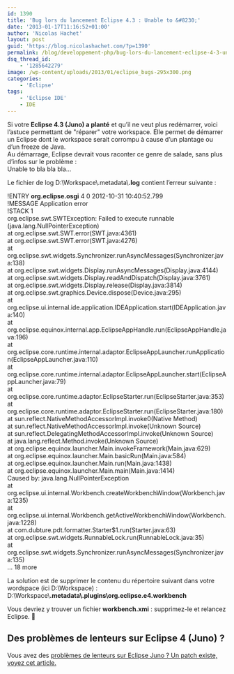```yaml
---
id: 1390
title: 'Bug lors du lancement Eclipse 4.3 : Unable to &#8230;'
date: '2013-01-17T11:16:52+01:00'
author: 'Nicolas Hachet'
layout: post
guid: 'https://blog.nicolashachet.com/?p=1390'
permalink: /blog/developpement-php/bug-lors-du-lancement-eclipse-4-3-unable-to/
dsq_thread_id:
    - '1285642279'
image: /wp-content/uploads/2013/01/eclipse_bugs-295x300.png
categories:
    - 'Eclipse'
tags:
    - 'Eclipse IDE'
    - IDE
---
```


Si votre **Eclipse 4.3 (Juno) a planté** et qu’il ne veut plus redémarrer, voici l’astuce permettant de "réparer" votre workspace. Elle permet de démarrer un Eclipse dont le workspace serait corrompu à cause d’un plantage ou d’un freeze de Java.  
Au démarrage, Eclipse devrait vous raconter ce genre de salade, sans plus d’infos sur le problème :  
Unable to bla bla bla…

Le fichier de log D:\\Workspace\\.metadata\\**.log** contient l’erreur suivante :

!ENTRY <strong>org.eclipse.osgi</strong> 4 0 2012-10-31 10:40:52.799  
!MESSAGE Application error  
!STACK 1  
org.eclipse.swt.SWTException: Failed to execute runnable (java.lang.NullPointerException)  
at org.eclipse.swt.SWT.error(SWT.java:4361)  
at org.eclipse.swt.SWT.error(SWT.java:4276)  
at org.eclipse.swt.widgets.Synchronizer.runAsyncMessages(Synchronizer.java:138)  
at org.eclipse.swt.widgets.Display.runAsyncMessages(Display.java:4144)  
at org.eclipse.swt.widgets.Display.readAndDispatch(Display.java:3761)  
at org.eclipse.swt.widgets.Display.release(Display.java:3814)  
at org.eclipse.swt.graphics.Device.dispose(Device.java:295)  
at org.eclipse.ui.internal.ide.application.IDEApplication.start(IDEApplication.java:140)  
at org.eclipse.equinox.internal.app.EclipseAppHandle.run(EclipseAppHandle.java:196)  
at org.eclipse.core.runtime.internal.adaptor.EclipseAppLauncher.runApplication(EclipseAppLauncher.java:110)  
at org.eclipse.core.runtime.internal.adaptor.EclipseAppLauncher.start(EclipseAppLauncher.java:79)  
at org.eclipse.core.runtime.adaptor.EclipseStarter.run(EclipseStarter.java:353)  
at org.eclipse.core.runtime.adaptor.EclipseStarter.run(EclipseStarter.java:180)  
at sun.reflect.NativeMethodAccessorImpl.invoke0(Native Method)  
at sun.reflect.NativeMethodAccessorImpl.invoke(Unknown Source)  
at sun.reflect.DelegatingMethodAccessorImpl.invoke(Unknown Source)  
at java.lang.reflect.Method.invoke(Unknown Source)  
at org.eclipse.equinox.launcher.Main.invokeFramework(Main.java:629)  
at org.eclipse.equinox.launcher.Main.basicRun(Main.java:584)  
at org.eclipse.equinox.launcher.Main.run(Main.java:1438)  
at org.eclipse.equinox.launcher.Main.main(Main.java:1414)  
Caused by: java.lang.NullPointerException  
at org.eclipse.ui.internal.Workbench.createWorkbenchWindow(Workbench.java:1235)  
at org.eclipse.ui.internal.Workbench.getActiveWorkbenchWindow(Workbench.java:1228)  
at com.dubture.pdt.formatter.Starter$1.run(Starter.java:63)  
at org.eclipse.swt.widgets.RunnableLock.run(RunnableLock.java:35)  
at org.eclipse.swt.widgets.Synchronizer.runAsyncMessages(Synchronizer.java:135)  
… 18 more  


La solution est de supprimer le contenu du répertoire suivant dans votre wordspace (ici D:\\Workspace) :  
D:\\Workspace\\**.metadata\\.plugins\\org.eclipse.e4.workbench**

Vous devriez y trouver un fichier **workbench.xmi** : supprimez-le et relancez Eclipse. 🙂

## Des problèmes de lenteurs sur Eclipse 4 (Juno) ?

Vous avez des [problèmes de lenteurs sur Eclipse Juno ? Un patch existe, voyez cet article.](https://www.nicolashachet.com/blog/2013/02/18/ide/eclipse/ameliorer-les-performances-declipse-4-x-juno/ "Améliorer les performances d’Eclipse 4.x (Juno)")

